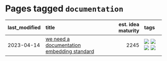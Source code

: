 # Pages tagged `documentation`

|last_modified|title|est. idea maturity|tags
|:---|:---|---:|:---|
|2023-04-14|[we need a documentation embedding standard](../doc-embed-standard.md)|2245|[![](https://img.shields.io/badge/tag-accessibility-e6ab9)](../tags/accessibility.md) [![](https://img.shields.io/badge/tag-documentation-abf295)](../tags/documentation.md) [![](https://img.shields.io/badge/tag-standard-97a75e)](../tags/standard.md) [![](https://img.shields.io/badge/tag-tooling-fe4dc)](../tags/tooling.md)|